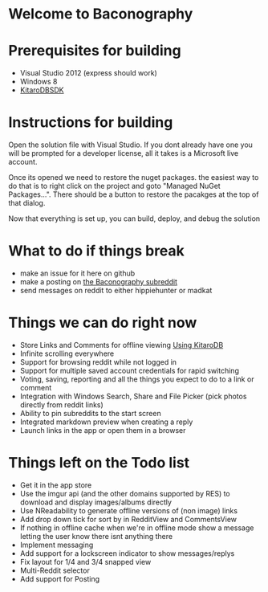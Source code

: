 # Welcome to Baconography

# Prerequisites for building
*   Visual Studio 2012 (express should work)
*   Windows 8
*   [KitaroDBSDK](http://kitarodb.com/kitarodb-for-winrt/)

# Instructions for building
Open the solution file with Visual Studio. If you dont already have one you will be prompted for a developer license, all it takes is a Microsoft live account.

Once its opened we need to restore the nuget packages. the easiest way to do that is to right click on the project and goto "Managed NuGet Packages...". There should be a button to restore the pacakges at the top of that dialog.

Now that everything is set up, you can build, deploy, and debug the solution

# What to do if things break
*   make an issue for it here on github
*   make a posting on [the Baconography subreddit](http://reddit.com/r/baconography)
*   send messages on reddit to either hippiehunter or madkat

# Things we can do right now
*   Store Links and Comments for offline viewing [Using KitaroDB](http://www.kitarodb.com)
*   Infinite scrolling everywhere
*   Support for browsing reddit while not logged in
*   Support for multiple saved account credentials for rapid switching
*   Voting, saving, reporting and all the things you expect to do to a link or comment
*   Integration with Windows Search, Share and File Picker (pick photos directly from reddit links)
*   Ability to pin subreddits to the start screen
*   Integrated markdown preview when creating a reply
*   Launch links in the app or open them in a browser

# Things left on the Todo list
*   Get it in the app store
*   Use the imgur api (and the other domains supported by RES) to download and display images/albums directly
*   Use NReadability to generate offline versions of (non image) links
*   Add drop down tick for sort by in RedditView and CommentsView
*   If nothing in offline cache when we're in offline mode show a message letting the user know there isnt anything there
*   Implement messaging
*   Add support for a lockscreen indicator to show messages/replys 
*   Fix layout for 1/4 and 3/4 snapped view
*   Multi-Reddit selector
*   Add support for Posting